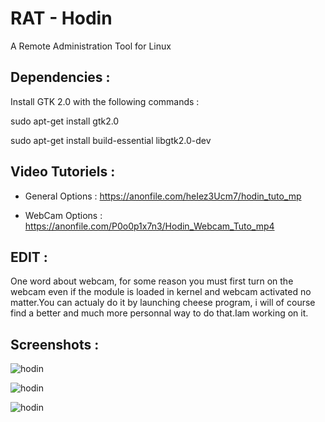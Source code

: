 # RAT - Hodin

A Remote Administration Tool for Linux

Dependencies : 
-------------
Install GTK 2.0 with the following commands : 

sudo apt-get install gtk2.0

sudo apt-get install build-essential libgtk2.0-dev

Video Tutoriels :
----------------

- General Options : https://anonfile.com/heIez3Ucm7/hodin_tuto_mp

- WebCam Options : https://anonfile.com/P0o0p1x7n3/Hodin_Webcam_Tuto_mp4

EDIT : 
------
One word about webcam, for some reason you must first turn on the webcam even if the module is loaded in kernel and webcam activated no matter.You can actualy do it by launching cheese program, i will of course find a better and much more personnal way to do that.Iam working on it.

Screenshots :
------------

![hodin](https://hebergeur-images.com/up/3fca418b635b716c03ed4a4db8ea973d.png)

![hodin](https://hebergeur-images.com/up/b28ff293e36b9a8a3876917448ece3be.png)

![hodin](https://hebergeur-images.com/up/9acfc2bb654e352b184648036a02a50b.png)

